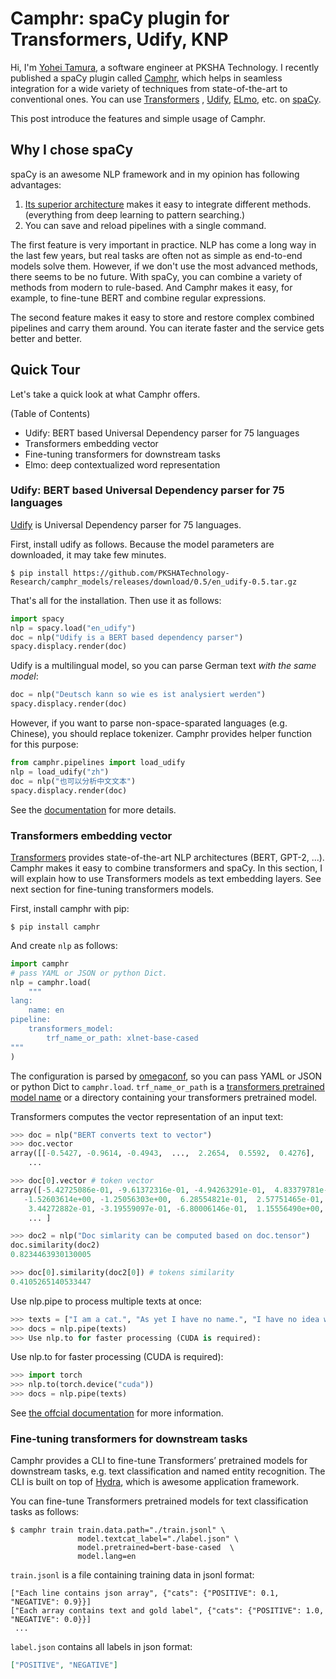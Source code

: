 # Camphr: spaCy plugin for Transformers, Udify, KNP

Hi, I'm [Yohei Tamura](https://github.com/tamuhey), a software engineer at PKSHA Technology. I recently published a spaCy plugin called [Camphr](https://github.com/PKSHATechnology-Research/camphr/), which helps in seamless integration for a wide variety of techniques from state-of-the-art to conventional ones. You can use [Transformers](https://huggingface.co/transformers/) ,  [Udify](https://github.com/Hyperparticle/udify), [ELmo](https://allennlp.org/elmo), etc. on [spaCy](https://github.com/explosion/spaCy).

This post introduce the features and simple usage of Camphr.

## Why I chose spaCy

spaCy is an awesome NLP framework and in my opinion has following advantages:

1. [Its superior architecture](https://spacy.io/api) makes it easy to integrate different methods. (everything from deep learning to pattern searching.)
2. You can save and reload pipelines with a single command.

The first feature is very important in practice. NLP has come a long way in the last few years, but real tasks are often not as simple as end-to-end models solve them. However, if we don't use the most advanced methods, there seems to be no future. With spaCy, you can combine a variety of methods from modern to rule-based. And Camphr makes it easy, for example, to fine-tune BERT and combine regular expressions.

The second feature makes it easy to store and restore complex combined pipelines and carry them around. You can iterate faster and the service gets better and better.

## Quick Tour

Let's take a quick look at what Camphr offers.

(Table of Contents)

- Udify: BERT based Universal Dependency parser for 75 languages
- Transformers embedding vector
- Fine-tuning transformers for downstream tasks
- Elmo: deep contextualized word representation

### Udify: BERT based Universal Dependency parser for 75 languages

[Udify](https://github.com/Hyperparticle/udify) is  Universal Dependency parser for 75 languages.

First, install udify as follows.
Because the model parameters are downloaded, it may take few minutes.

```console
$ pip install https://github.com/PKSHATechnology-Research/camphr_models/releases/download/0.5/en_udify-0.5.tar.gz
```

That's all for the installation. Then use it as follows:

```python
import spacy
nlp = spacy.load("en_udify")
doc = nlp("Udify is a BERT based dependency parser")
spacy.displacy.render(doc)
```

Udify is a multilingual model, so you can parse German text *with the same model*: 

```python
doc = nlp("Deutsch kann so wie es ist analysiert werden")
spacy.displacy.render(doc) 
```

However, if you want to parse non-space-sparated languages (e.g. Chinese), you should replace tokenizer. Camphr provides helper function for this purpose:

```python
from camphr.pipelines import load_udify
nlp = load_udify("zh")
doc = nlp("也可以分析中文文本")
spacy.displacy.render(doc)
```

See the [documentation](https://camphr.readthedocs.io/en/latest/notes/udify.html) for more details.

### Transformers embedding vector

[Transformers](https://github.com/huggingface/transformers) provides state-of-the-art NLP architectures (BERT, GPT-2, ...). Camphr makes it easy to combine transformers and spaCy.
In this section, I will explain how to use Transformers models as text embedding layers. See next section for fine-tuning transformers models.

First, install camphr with pip:

```console
$ pip install camphr
```

And create `nlp` as follows:

```python
import camphr
# pass YAML or JSON or python Dict.
nlp = camphr.load(
    """
lang:
    name: en
pipeline:
    transformers_model:
        trf_name_or_path: xlnet-base-cased
"""
)
```

The configuration is parsed by [omegaconf](https://github.com/omry/omegaconf), so you can pass YAML or JSON or python Dict to `camphr.load`.
`trf_name_or_path` is a [transformers pretrained model name](https://huggingface.co/transformers/pretrained_models.html) or a directory containing your transformers pretrained model.

Transformers computes the vector representation of an input text:

```python
>>> doc = nlp("BERT converts text to vector")
>>> doc.vector
array([[-0.5427, -0.9614, -0.4943,  ...,  2.2654,  0.5592,  0.4276],
    ...

>>> doc[0].vector # token vector
array([-5.42725086e-01, -9.61372316e-01, -4.94263291e-01,  4.83379781e-01,
   -1.52603614e+00, -1.25056303e+00,  6.28554821e-01,  2.57751465e-01,
    3.44272882e-01, -3.19559097e-01, -6.80006146e-01,  1.15556490e+00,
    ... ]

>>> doc2 = nlp("Doc simlarity can be computed based on doc.tensor")
doc.similarity(doc2)
0.8234463930130005

>>> doc[0].similarity(doc2[0]) # tokens similarity
0.4105265140533447
```

Use nlp.pipe to process multiple texts at once:

```python
>>> texts = ["I am a cat.", "As yet I have no name.", "I have no idea where I was born."]
>>> docs = nlp.pipe(texts)
>>> Use nlp.to for faster processing (CUDA is required):
```
Use nlp.to for faster processing (CUDA is required):

```python
>>> import torch
>>> nlp.to(torch.device("cuda"))
>>> docs = nlp.pipe(texts)
```

See [the offcial documentation](https://camphr.readthedocs.io/en/latest/notes/transformers.html) for more information.

### Fine-tuning transformers for downstream tasks

Camphr provides a CLI to fine-tune Transformers’ pretrained models for downstream tasks, e.g. text classification and named entity recognition. The CLI is built on top of [Hydra](https://github.com/facebookresearch/hydra), which is awesome application framework.

You can fine-tune Transformers pretrained models for text classification tasks as follows:

```console
$ camphr train train.data.path="./train.jsonl" \
               model.textcat_label="./label.json" \
               model.pretrained=bert-base-cased  \
               model.lang=en
```

`train.jsonl` is a file containing training data in jsonl format:

```jsonl
["Each line contains json array", {"cats": {"POSITIVE": 0.1, "NEGATIVE": 0.9}}]
["Each array contains text and gold label", {"cats": {"POSITIVE": 1.0, "NEGATIVE": 0.0}}]
 ...
```

`label.json` contains all labels in json format:

```json
["POSITIVE", "NEGATIVE"]
```
